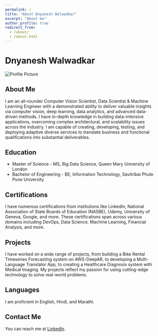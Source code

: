 ```yaml
---
permalink: /
title: "About Dnyanesh Walwadkar"
excerpt: "About me"
author_profile: true
redirect_from: 
  - /about/
  - /about.html
---
```


# Dnyanesh Walwadkar

![Profile Picture](https://yt3.googleusercontent.com/ytc/AOPolaTJAQ-F8CJu5Tft_fuPVca6lmob-Jkjf2G_iRDvpgs=s900-c-k-c0x00ffffff-no-rj)

## About Me

I am an all-rounder Computer Vision Scientist, Data Scientist & Machine Learning Engineer with a demonstrated ability to deliver valuable insights via computer vision, deep learning, data analytics, and advanced data-driven methods. I have in-depth knowledge in building data-intensive applications, overcoming complex architectural, and scalability issues across the industry. I am capable of creating, developing, testing, and deploying adaptive diverse services to translate business and functional qualifications into substantial deliverables.

## Education

- Master of Science - MS, Big Data Science, Queen Mary University of London
- Bachelor of Engineering - BE, Information Technology, Savitribai Phule Pune University

## Certifications

I have numerous certifications from institutions like LinkedIn, National Association of State Boards of Education (NASBE), Udemy, University of Geneva, Google, and more. These certifications span across various domains including DevOps, Data Science, Machine Learning, Financial Analysis, and more.

## Projects

I have worked on a wide range of projects, from building a Bike Rental Timeseries Forecasting system on AWS-DeepAR, to developing a Multi-Language Translator App, to creating a Healthcare Diagnosis system with Medical Imaging. My projects reflect my passion for using cutting-edge technology to solve real-world problems.

## Languages

I am proficient in English, Hindi, and Marathi.

## Contact Me

You can reach me at [LinkedIn](https://www.linkedin.com/in/dnyanesh-walwadkar-562b17172/).
